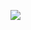 [<img src="https://en.wikipedia.org/wiki/File:Relationship_between_mean_and_median_under_different_skewness.png">](https://drive.google.com/file/d/1bd9VtxKjdPRKe4OXN7MxcvnPmUQJ3Yg7/view?usp=sharing)
